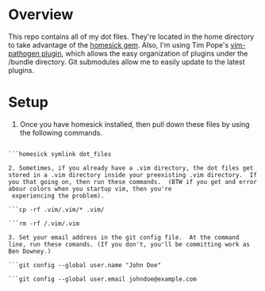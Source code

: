 # Overview
This repo contains all of my dot files.  They're located in the home directory to take advantage of the [homesick gem](https://github.com/technicalpickles/homesick).
Also, I'm using Tim Pope's [vim-pathogen plugin](http://github.com/tpope/vim-pathogen), which allows the easy organization of plugins under the /bundle directory.  Git submodules allow me to easily update to the latest plugins.

# Setup
1. Once you have homesick installed, then pull down these files by using the following commands.

  ```homesick clone  git@github.com:bnd5k/dot_files.git.

  ```homesick symlink dot_files

2. Sometimes, if you already have a .vim directory, the dot files get stored in a .vim directory inside your preexisting .vim directory.  If you that going on, then run these commands.  (BTW if you get and error abour colors when you startup vim, then you're
   experiencing the problem).

  ```cp -rf .vim/.vim/* .vim/

  ```rm -rf /.vim/.vim

3. Set your email address in the git config file.  At the command line, run these comands. (If you don't, you'll be committing work as Ben Downey.)

  ```git config --global user.name "John Doe"

  ```git config --global user.email johndoe@example.com

